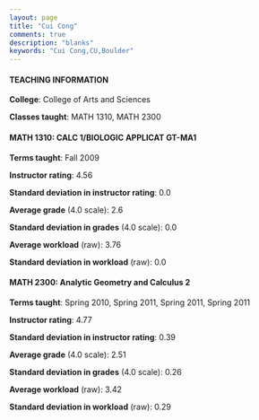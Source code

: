 ```yaml
---
layout: page
title: "Cui Cong" 
comments: true
description: "blanks"
keywords: "Cui Cong,CU,Boulder"
---
```

<head>
<script src="https://ajax.googleapis.com/ajax/libs/jquery/2.1.3/jquery.min.js"></script>
<script src="https://dl.dropboxusercontent.com/s/pc42nxpaw1ea4o9/highcharts.js?dl=0"></script>
<!-- <script src="../assets/js/highcharts.js"></script> -->
<style type="text/css">@font-face {
	font-family: "Bebas Neue";
	src: url(https://www.filehosting.org/file/details/544349/BebasNeue Regular.otf) format("opentype");
	}
	h1.Bebas { 
		font-family: "Bebas Neue", Verdana, Tahoma;
	}
</style>
</head>
	   
#### TEACHING INFORMATION

**College**: College of Arts and Sciences

**Classes taught**: MATH 1310, MATH 2300

#### MATH 1310: CALC 1/BIOLOGIC APPLICAT GT-MA1

**Terms taught**: Fall 2009

**Instructor rating**: 4.56

**Standard deviation in instructor rating**: 0.0

**Average grade** (4.0 scale): 2.6

**Standard deviation in grades** (4.0 scale): 0.0

**Average workload** (raw): 3.76

**Standard deviation in workload** (raw): 0.0

#### MATH 2300: Analytic Geometry and Calculus 2

**Terms taught**: Spring 2010, Spring 2011, Spring 2011, Spring 2011

**Instructor rating**: 4.77

**Standard deviation in instructor rating**: 0.39

**Average grade** (4.0 scale): 2.51

**Standard deviation in grades** (4.0 scale): 0.26

**Average workload** (raw): 3.42

**Standard deviation in workload** (raw): 0.29


